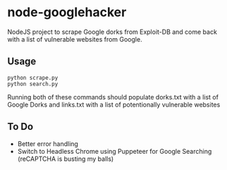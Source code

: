 # node-googlehacker
NodeJS project to scrape Google dorks from Exploit-DB and come back with a list of vulnerable websites from Google.

## Usage
```
python scrape.py
python search.py
```
Running both of these commands should populate dorks.txt with a list of Google Dorks
and links.txt with a list of potentionally vulnerable websites

## To Do
- Better error handling
- Switch to Headless Chrome using Puppeteer for Google Searching (reCAPTCHA is busting my balls)
